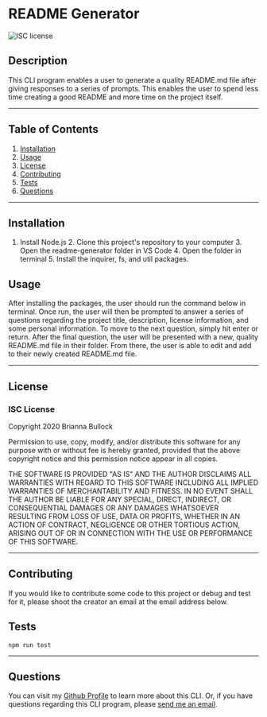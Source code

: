 
# README Generator
![ISC license](https://img.shields.io/badge/License-ISC-blue.svg) 

## Description 
This CLI program enables a user to generate a quality README.md file after giving responses to a series of prompts. This enables the user to spend less time creating a good README and more time on the project itself.

---

## Table of Contents
1. [Installation](#Installation)
2. [Usage](#Usage)
3. [License](#license)
4. [Contributing](#Contributing)
5. [Tests](#Tests)
6. [Questions](#Questions)
---

## Installation
1. Install Node.js 2. Clone this project's repository to your computer 3. Open the readme-generator folder in VS Code 4. Open the folder in terminal 5. Install the inquirer, fs, and util packages.

## Usage
After installing the packages, the user should run the command below in terminal. Once run, the user will then be prompted to answer a series of questions regarding the project title, description, license information, and some personal information. To move to the next question, simply hit enter or return. After the final question, the user will be presented with a new, quality README.md file in their folder. From there, the user is able to edit and add to their newly created README.md file.

---

## License
### ISC License
Copyright 2020 Brianna Bullock

Permission to use, copy, modify, and/or distribute this software for any purpose with or without fee is hereby granted, provided that the above copyright notice and this permission notice appear in all copies.

THE SOFTWARE IS PROVIDED "AS IS" AND THE AUTHOR DISCLAIMS ALL WARRANTIES WITH REGARD TO THIS SOFTWARE INCLUDING ALL IMPLIED WARRANTIES OF MERCHANTABILITY AND FITNESS. IN NO EVENT SHALL THE AUTHOR BE LIABLE FOR ANY SPECIAL, DIRECT, INDIRECT, OR CONSEQUENTIAL DAMAGES OR ANY DAMAGES WHATSOEVER RESULTING FROM LOSS OF USE, DATA OR PROFITS, WHETHER IN AN ACTION OF CONTRACT, NEGLIGENCE OR OTHER TORTIOUS ACTION, ARISING OUT OF OR IN CONNECTION WITH THE USE OR PERFORMANCE OF THIS SOFTWARE. 

---
## Contributing
If you would like to contribute some code to this project or debug and test for it, please shoot the creator an email at the email address below.

## Tests
~~~JS
npm run test
~~~
---

## Questions

You can visit my [Github Profile](https://www.github.com/kairora) to learn more about this CLI.
Or, if you have questions regarding this CLI program, please [send me an email](mailto:brianna.bullock16@gmail.com). 